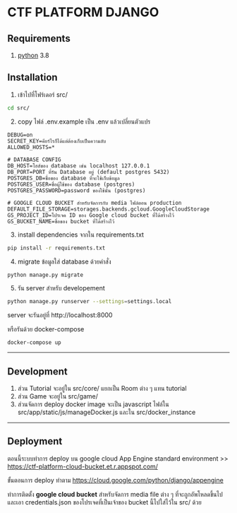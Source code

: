 # CTF PLATFORM DJANGO

## Requirements

1) [python](https://www.python.org/downloads/) 3.8

## Installation

1) เข้าไปที่โฟร์เดอร์ src/
``` bash
cd src/
```
2) copy ไฟล์ .env.example เป็น .env แล้วเปลี่ยนตัวแปร
```
DEBUG=on
SECRET_KEY=คียร์ไรก็ได้แต่ต้องเก็บเป็นความลับ
ALLOWED_HOSTS=*

# DATABASE CONFIG
DB_HOST=โฮส์ของ database เช่น localhost 127.0.0.1
DB_PORT=PORT ที่รัน Database อยู่ (default postgres 5432)
POSTGRES_DB=ชื่อของ database ที่จะใช้เก็บข้อมูล
POSTGRES_USER=ชื่อผู้ใช้ของ database (postgres)
POSTGRES_PASSWORD=password ของใช้นั้น (postgres)

# GOOGLE CLOUD BUCKET สำหรับจัดการกับ media ไฟล์ตอน production
DEFAULT_FILE_STORAGE=storages.backends.gcloud.GoogleCloudStorage
GS_PROJECT_ID=โปรเจค ID ของ Google cloud bucket ที่ได้สร้างไว้
GS_BUCKET_NAME=ชื่อของ bucket ที่ได้สร้างไว้
```

3) install dependencies จากใน requirements.txt
``` bash
pip install -r requirements.txt
```

4) migrate ข้อมูลใส่ database ด้วยคำสั่ง
``` bash
python manage.py migrate
```

5) รัน server สำหรับ developement
``` bash
python manage.py runserver --settings=settings.local
```
server จะรันอยู่ที่ http://localhost:8000

หรือรันด้วย docker-compose 
``` bash
docker-compose up
```

***
## Development

1) ส่วน Tutorial จะอยู่ใน src/core/ แยกเป็น Room ต่าง ๆ แทน tutorial
2) ส่วน Game จะอยู่ใน src/game/ 
3) ส่วนจัดการ deploy docker image จะเป็น javascript ไฟล์ใน src/app/static/js/manageDocker.js และใน src/docker_instance

***
## Deployment

ตอนนี้ระบบทำการ deploy บน google cloud App Engine standard environment >> https://ctf-platform-cloud-bucket.et.r.appspot.com/

ขั้นตอนการ deploy ทำตาม https://cloud.google.com/python/django/appengine

ทำการติดตั้ง **google cloud bucket** สำหรับจัดการ media file ต่าง ๆ ที่จะถูกอัพโหลดขึ้นไปและเอา credentials.json ของโปรเจคที่เป็นเจ้าของ bucket นี้ไปใส่ไว้ใน src/ ด้วย



